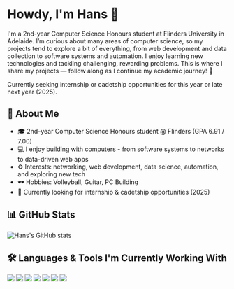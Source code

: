 # Howdy, I'm Hans 👋

I'm a 2nd-year Computer Science Honours student at Flinders University in Adelaide. I’m curious about many areas of computer science, so my projects tend to explore a bit of everything, from web development and data collection to software systems and automation. I enjoy learning new technologies and tackling challenging, rewarding problems. This is where I share my projects — follow along as I continue my academic journey! 🤌

Currently seeking internship or cadetship opportunities for this year or late next year (2025).

## 🤖 About Me
- 🎓 2nd-year Computer Science Honours student @ Flinders (GPA 6.91 / 7.00)
- 💻 I enjoy building with computers - from software systems to networks to data-driven web apps
- ⚙️ Interests: networking, web development, data science, automation, and exploring new tech
- 🕶 Hobbies: Volleyball, Guitar, PC Building
- 🚀 Currently looking for internship & cadetship opportunities (2025)

## 📊 GitHub Stats
![Hans's GitHub stats](https://github-readme-stats.vercel.app/api?username=kazaarplaya&show_icons=true&theme=radical)

## 🛠️ Languages & Tools I'm Currently Working With
<img src="https://img.shields.io/badge/C++-00599C?style=for-the-badge&logo=cplusplus&logoColor=white"/> <img src="https://img.shields.io/badge/Java-ED8B00?style=for-the-badge&logo=openjdk&logoColor=white"/> <img src="https://img.shields.io/badge/Python-3776AB?style=for-the-badge&logo=python&logoColor=white"/> <img src="https://img.shields.io/badge/HTML5-E34F26?style=for-the-badge&logo=html5&logoColor=white"/> <img src="https://img.shields.io/badge/CSS3-1572B6?style=for-the-badge&logo=css3&logoColor=white"/> <img src="https://img.shields.io/badge/JavaScript-F7DF1E?style=for-the-badge&logo=javascript&logoColor=black"/> <img src="https://img.shields.io/badge/SQL-4479A1?style=for-the-badge&logo=mysql&logoColor=white"/> 
